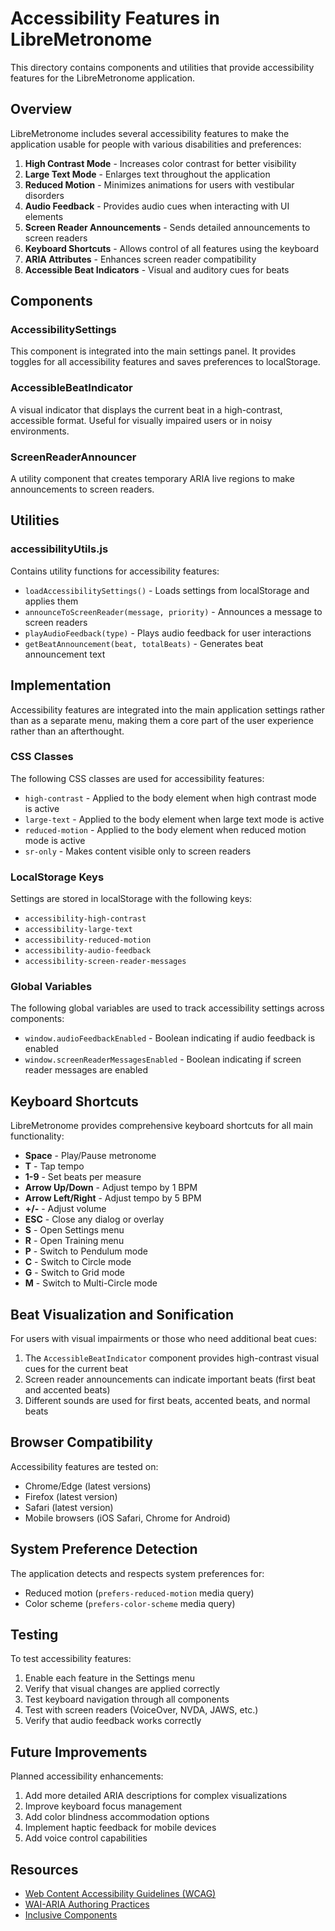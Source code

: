 # Accessibility Features in LibreMetronome

This directory contains components and utilities that provide accessibility features for the LibreMetronome application.

## Overview

LibreMetronome includes several accessibility features to make the application usable for people with various disabilities and preferences:

1. **High Contrast Mode** - Increases color contrast for better visibility
2. **Large Text Mode** - Enlarges text throughout the application
3. **Reduced Motion** - Minimizes animations for users with vestibular disorders
4. **Audio Feedback** - Provides audio cues when interacting with UI elements
5. **Screen Reader Announcements** - Sends detailed announcements to screen readers
6. **Keyboard Shortcuts** - Allows control of all features using the keyboard
7. **ARIA Attributes** - Enhances screen reader compatibility
8. **Accessible Beat Indicators** - Visual and auditory cues for beats

## Components

### AccessibilitySettings

This component is integrated into the main settings panel. It provides toggles for all accessibility features and saves preferences to localStorage.

### AccessibleBeatIndicator

A visual indicator that displays the current beat in a high-contrast, accessible format. Useful for visually impaired users or in noisy environments.

### ScreenReaderAnnouncer

A utility component that creates temporary ARIA live regions to make announcements to screen readers.

## Utilities

### accessibilityUtils.js

Contains utility functions for accessibility features:

- `loadAccessibilitySettings()` - Loads settings from localStorage and applies them
- `announceToScreenReader(message, priority)` - Announces a message to screen readers
- `playAudioFeedback(type)` - Plays audio feedback for user interactions
- `getBeatAnnouncement(beat, totalBeats)` - Generates beat announcement text

## Implementation

Accessibility features are integrated into the main application settings rather than as a separate menu, making them a core part of the user experience rather than an afterthought.

### CSS Classes

The following CSS classes are used for accessibility features:

- `high-contrast` - Applied to the body element when high contrast mode is active
- `large-text` - Applied to the body element when large text mode is active
- `reduced-motion` - Applied to the body element when reduced motion mode is active
- `sr-only` - Makes content visible only to screen readers

### LocalStorage Keys

Settings are stored in localStorage with the following keys:

- `accessibility-high-contrast`
- `accessibility-large-text` 
- `accessibility-reduced-motion`
- `accessibility-audio-feedback`
- `accessibility-screen-reader-messages`

### Global Variables

The following global variables are used to track accessibility settings across components:

- `window.audioFeedbackEnabled` - Boolean indicating if audio feedback is enabled
- `window.screenReaderMessagesEnabled` - Boolean indicating if screen reader messages are enabled

## Keyboard Shortcuts

LibreMetronome provides comprehensive keyboard shortcuts for all main functionality:

- **Space** - Play/Pause metronome
- **T** - Tap tempo
- **1-9** - Set beats per measure
- **Arrow Up/Down** - Adjust tempo by 1 BPM
- **Arrow Left/Right** - Adjust tempo by 5 BPM
- **+/-** - Adjust volume
- **ESC** - Close any dialog or overlay
- **S** - Open Settings menu
- **R** - Open Training menu
- **P** - Switch to Pendulum mode
- **C** - Switch to Circle mode
- **G** - Switch to Grid mode
- **M** - Switch to Multi-Circle mode

## Beat Visualization and Sonification

For users with visual impairments or those who need additional beat cues:

1. The `AccessibleBeatIndicator` component provides high-contrast visual cues for the current beat
2. Screen reader announcements can indicate important beats (first beat and accented beats)
3. Different sounds are used for first beats, accented beats, and normal beats

## Browser Compatibility

Accessibility features are tested on:
- Chrome/Edge (latest versions)
- Firefox (latest version)
- Safari (latest version)
- Mobile browsers (iOS Safari, Chrome for Android)

## System Preference Detection

The application detects and respects system preferences for:
- Reduced motion (`prefers-reduced-motion` media query)
- Color scheme (`prefers-color-scheme` media query)

## Testing

To test accessibility features:

1. Enable each feature in the Settings menu
2. Verify that visual changes are applied correctly
3. Test keyboard navigation through all components
4. Test with screen readers (VoiceOver, NVDA, JAWS, etc.)
5. Verify that audio feedback works correctly

## Future Improvements

Planned accessibility enhancements:

1. Add more detailed ARIA descriptions for complex visualizations
2. Improve keyboard focus management
3. Add color blindness accommodation options
4. Implement haptic feedback for mobile devices
5. Add voice control capabilities

## Resources

- [Web Content Accessibility Guidelines (WCAG)](https://www.w3.org/WAI/standards-guidelines/wcag/)
- [WAI-ARIA Authoring Practices](https://www.w3.org/WAI/ARIA/apg/)
- [Inclusive Components](https://inclusive-components.design/)
